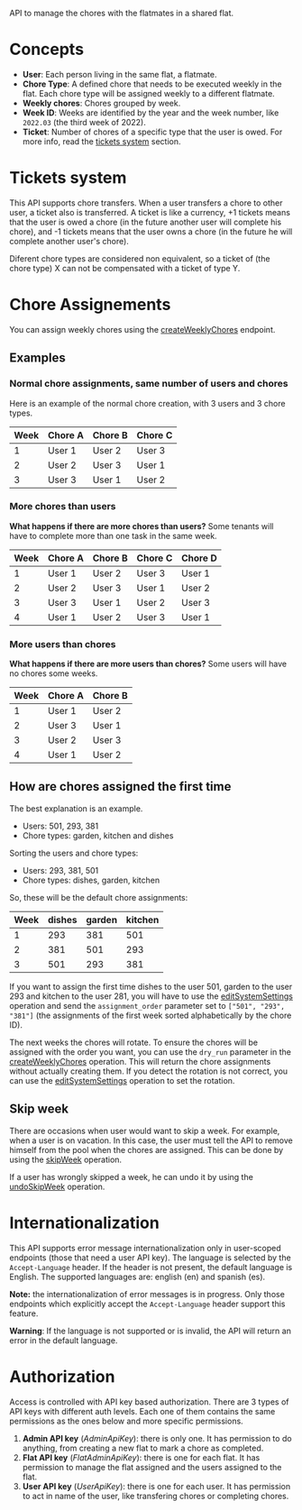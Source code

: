 API to manage the chores with the flatmates in a shared flat.

# Concepts

- **User**: Each person living in the same flat, a flatmate.
- **Chore Type**: A defined chore that needs to be executed weekly in the flat. Each chore type will be assigned weekly to a different flatmate.
- **Weekly chores**: Chores grouped by week.
- **Week ID**: Weeks are identified by the year and the week number, like `2022.03` (the third week of 2022).
- **Ticket**: Number of chores of a specific type that the user is owed. For more info, read the [tickets system](#section/Concepts/Tickets-system) section.

# Tickets system

This API supports chore transfers. When a user transfers a chore to other user, a ticket also is transferred. A ticket is like a currency, +1 tickets means that the user is owed a chore (in the future another user will complete his chore), and -1 tickets means that the user owns a chore (in the future he will complete another user's chore).

Diferent chore types are considered non equivalent, so a ticket of (the chore type) X can not be compensated with a ticket of type Y.

# Chore Assignements

You can assign weekly chores using the [createWeeklyChores](#tag/Weekly-Chores/operation/createWeeklyChores) endpoint.

## Examples

### Normal chore assignments, same number of users and chores

Here is an example of the normal chore creation, with 3 users and 3 chore types.

| Week | Chore A | Chore B | Chore C
| ---- | ------- | ------- | ------- |
| 1    | User 1  | User 2  | User 3  |
| 2    | User 2  | User 3  | User 1  |
| 3    | User 3  | User 1  | User 2  |

### More chores than users

**What happens if there are more chores than users?** Some tenants will have to complete more than one task in the same week.

| Week | Chore A | Chore B | Chore C | Chore D |
| ---- | ------- | ------- | ------- | ------- |
| 1    | User 1  | User 2  | User 3  | User 1  |
| 2    | User 2  | User 3  | User 1  | User 2  |
| 3    | User 3  | User 1  | User 2  | User 3  |
| 4    | User 1  | User 2  | User 3  | User 1  |

### More users than chores

**What happens if there are more users than chores?** Some users will have no chores some weeks.

| Week | Chore A | Chore B |
| ---- | ------- | ------- |
| 1    | User 1  | User 2  |
| 2    | User 3  | User 1  |
| 3    | User 2  | User 3  |
| 4    | User 1  | User 2  |

## How are chores assigned the first time

The best explanation is an example.

- Users: 501, 293, 381
- Chore types: garden, kitchen and dishes

Sorting the users and chore types:

- Users: 293, 381, 501
- Chore types: dishes, garden, kitchen

So, these will be the default chore assignments:

| Week | dishes | garden | kitchen |
| ---- | ------ | ------ | ------- |
| 1    | 293    | 381    | 501     |
| 2    | 381    | 501    | 293     |
| 3    | 501    | 293    | 381     |

If you want to assign the first time dishes to the user 501, garden to the user 293 and kitchen to the user 281, you will have to use the [editSystemSettings](#tag/System/operation/editSystemSettings) operation and send the `assignment_order` parameter set to `["501", "293", "381"]` (the assignments of the first week sorted alphabetically by the chore ID).

The next weeks the chores will rotate. To ensure the chores will be assigned with the order you want, you can use the `dry_run` parameter in the [createWeeklyChores](#tag/Weekly-Chores/operation/createWeeklyChores) operation. This will return the chore assignments without actually creating them. If you detect the rotation is not correct, you can use the [editSystemSettings](#tag/System/operation/editSystemSettings) operation to set the rotation.

## Skip week

There are occasions when user would want to skip a week. For example, when a user is on vacation. In this case, the user must tell the API to remove himself from the pool when the chores are assigned. This can be done by using the [skipWeek](#tag/Skip-Chores/operation/skipWeek) operation.

If a user has wrongly skipped a week, he can undo it by using the [undoSkipWeek](#tag/Skip-Chores/operation/undoSkipWeek) operation.

# Internationalization

This API supports error message internationalization only in user-scoped endpoints (those that need a user API key). The language is selected by the `Accept-Language` header. If the header is not present, the default language is English. The supported languages are: english (en) and spanish (es).

**Note:** the internationalization of error messages is in progress. Only those endpoints which explicitly accept the `Accept-Language` header support this feature.

**Warning**: If the language is not supported or is invalid, the API will return an error in the default language.

# Authorization

Access is controlled with API key based authorization. There are 3 types of API keys with different auth levels. Each one of them contains the same permissions as the ones below and more specific permissions.

1. **Admin API key** (_AdminApiKey_): there is only one. It has permission to do anything, from creating a new flat to mark a chore as completed.
2. **Flat API key** (_FlatAdminApiKey_): there is one for each flat. It has permission to manage the flat assigned and the users assigned to the flat.
3. **User API key** (_UserApiKey_): there is one for each user. It has permission to act in name of the user, like transfering chores or completing chores.

